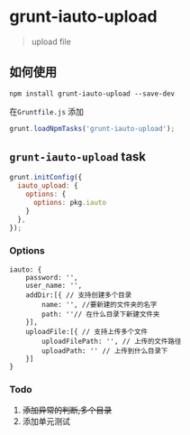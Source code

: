 # grunt-iauto-upload

> upload file

## 如何使用

```shell
npm install grunt-iauto-upload --save-dev
```

在`Gruntfile.js` 添加

```js
grunt.loadNpmTasks('grunt-iauto-upload');
```


## `grunt-iauto-upload` task

```js
grunt.initConfig({
  iauto_upload: {
	options: {
	  options: pkg.iauto
	}
  },
});
```

### Options

	iauto: {
		password: '',
		user_name: '',
		addDir:[{ // 支持创建多个目录
			name: '', //要新建的文件夹的名字
			path: ''// 在什么目录下新建文件夹 
		}],
		uploadFile:[{ // 支持上传多个文件
			uploadFilePath: '', // 上传的文件路径
			uploadPath: '' // 上传到什么目录下
		}]
	}



### Todo
1. ~~添加异常的判断,多个目录~~
2. 添加单元测试

